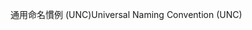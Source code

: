 <span data-ttu-id="d7b22-101">通用命名慣例 (UNC)</span><span class="sxs-lookup"><span data-stu-id="d7b22-101">Universal Naming Convention (UNC)</span></span>